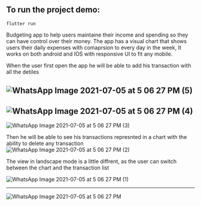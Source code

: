 ## To run the project demo:
```
flutter run
```
Budgeting app to help users maintaine their income and spending so they can have control over their money.
The app has a visual chart that shows users their daily expenses with comaprsion to every day in the week, It works on both android and IOS with responsive UI to fit any mobile.

When the user first open the app he will be able to add his transaction with all the detiles

![WhatsApp Image 2021-07-05 at 5 06 27 PM (5)](https://user-images.githubusercontent.com/55320747/124558013-735ee380-de3a-11eb-82c4-86d746f5ae0b.jpeg)
-------------------------------------------------------------------------------------------------------------------------------------------------------
![WhatsApp Image 2021-07-05 at 5 06 27 PM (4)](https://user-images.githubusercontent.com/55320747/124558041-7a85f180-de3a-11eb-8a9d-d56f8fd876cc.jpeg)
-------------------------------------------------------------------------------------------------------------------------------------------------------
![WhatsApp Image 2021-07-05 at 5 06 27 PM (3)](https://user-images.githubusercontent.com/55320747/124558060-7d80e200-de3a-11eb-8bbe-ca41e5684b97.jpeg)



Then he will be able to see his transactions represnted in a chart with the ability to delete any transaction
![WhatsApp Image 2021-07-05 at 5 06 27 PM (2)](https://user-images.githubusercontent.com/55320747/124558266-b3be6180-de3a-11eb-9464-f91dad9e66f0.jpeg)


The view in landscape mode is a little diffrent, as the user can switch between the chart and the transaction list 

![WhatsApp Image 2021-07-05 at 5 06 27 PM (1)](https://user-images.githubusercontent.com/55320747/124494250-e6bf1180-ddb6-11eb-801f-263c8b6d078d.jpeg)


--------------------------------------------------------------------------------------------------------
![WhatsApp Image 2021-07-05 at 5 06 27 PM](https://user-images.githubusercontent.com/55320747/124558332-c5a00480-de3a-11eb-8c2c-e7ac0a30cb6b.jpeg)









